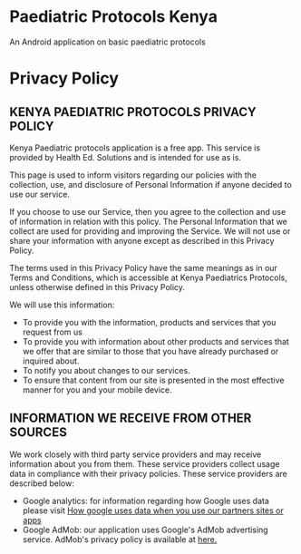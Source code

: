 # Paediatric Protocols Kenya
An Android application on basic paediatric protocols


# Privacy Policy
## KENYA PAEDIATRIC PROTOCOLS PRIVACY POLICY
Kenya Paediatric protocols application is a free app. This service is provided by Health Ed. Solutions and is intended for use as is.

This page is used to inform visitors regarding our policies with the collection, use, and disclosure of Personal Information if anyone decided to use our service.

If you choose to use our Service, then you agree to the collection and use of information in relation with this policy. The Personal Information that we collect are used for providing and improving the Service. We will not use or share your information with anyone except as described in this Privacy Policy.

The terms used in this Privacy Policy have the same meanings as in our Terms and Conditions, which is accessible at Kenya Paediatrics Protocols, unless otherwise defined in this Privacy Policy.

We will use this information:
- To provide you with the information, products and services that you request from us
- To provide you with information about other products and services that we offer that are similar to those that you have already purchased or inquired about.
- To notify you about changes to our services.
- To ensure that content from our site is presented in the most effective manner for you and your mobile device.

## INFORMATION WE RECEIVE FROM OTHER SOURCES 
We work closely with third party service providers and may receive information about you from them. These service providers collect usage data in compliance with their privacy policies. These service providers are described below:

- Google analytics: for information regarding how Google uses data please visit [How google uses data when you use our partners sites or apps](https://policies.google.com/technologies/partner-sites?hl=en)  
- Google AdMob: our application uses Google's AdMob advertising service. AdMob's privacy policy is available at
[here.](http://www.google.com/intl/en/policies/privacy)
